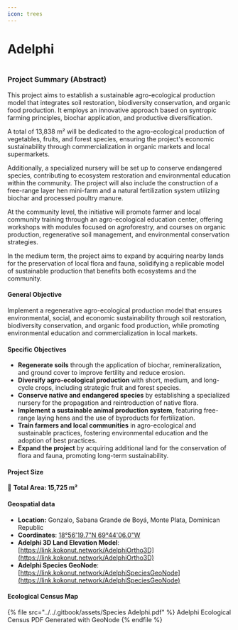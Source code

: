 ```yaml
---
icon: trees
---
```


# Adelphi

<figure><img src="../../.gitbook/assets/KKN Adelphi Aerial.png" alt=""><figcaption></figcaption></figure>

### **Project Summary (Abstract)**

This project aims to establish a sustainable agro-ecological production model that integrates soil restoration, biodiversity conservation, and organic food production. It employs an innovative approach based on syntropic farming principles, biochar application, and productive diversification.&#x20;

A total of 13,838 m² will be dedicated to the agro-ecological production of vegetables, fruits, and forest species, ensuring the project's economic sustainability through commercialization in organic markets and local supermarkets.

Additionally, a specialized nursery will be set up to conserve endangered species, contributing to ecosystem restoration and environmental education within the community. The project will also include the construction of a free-range layer hen mini-farm and a natural fertilization system utilizing biochar and processed poultry manure.

At the community level, the initiative will promote farmer and local community training through an agro-ecological education center, offering workshops with modules focused on agroforestry, and courses on organic production, regenerative soil management, and environmental conservation strategies.&#x20;

In the medium term, the project aims to expand by acquiring nearby lands for the preservation of local flora and fauna, solidifying a replicable model of sustainable production that benefits both ecosystems and the community.

#### **General Objective**

Implement a regenerative agro-ecological production model that ensures environmental, social, and economic sustainability through soil restoration, biodiversity conservation, and organic food production, while promoting environmental education and commercialization in local markets.

#### **Specific Objectives**

* **Regenerate soils** through the application of biochar, remineralization, and ground cover to improve fertility and reduce erosion.
* **Diversify agro-ecological production** with short, medium, and long-cycle crops, including strategic fruit and forest species.
* **Conserve native and endangered species** by establishing a specialized nursery for the propagation and reintroduction of native flora.
* **Implement a sustainable animal production system**, featuring free-range laying hens and the use of byproducts for fertilization.
* **Train farmers and local communities** in agro-ecological and sustainable practices, fostering environmental education and the adoption of best practices.
* **Expand the project** by acquiring additional land for the conservation of flora and fauna, promoting long-term sustainability.

#### **Project Size**

📏 **Total Area: 15,725 m²**

#### **Geospatial data**

* **Location:** Gonzalo, Sabana Grande de Boyá, Monte Plata, Dominican Republic
* **Coordinates**: [18°56'19.7"N 69°44'06.0"W](https://www.google.com/maps/place/18%C2%B056'19.7%22N+69%C2%B044'06.0%22W/@18.9387931,-69.735003,1058m/data=!3m2!1e3!4b1!4m4!3m3!8m2!3d18.9387931!4d-69.735003?entry=ttu\&g_ep=EgoyMDI0MDgyOC4wIKXMDSoASAFQAw==)
* **Adelphi 3D Land Elevation Model**: [https://link.kokonut.network/AdelphiOrtho3D](https://link.kokonut.network/AdelphiOrtho3D)
* **Adelphi Species GeoNode**: [https://link.kokonut.network/AdelphiSpeciesGeoNode](https://link.kokonut.network/AdelphiSpeciesGeoNode)

#### Ecological Census Map

{% file src="../../.gitbook/assets/Species Adelphi.pdf" %}
Adelphi Ecological Census PDF Generated with GeoNode
{% endfile %}

